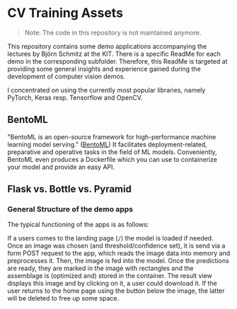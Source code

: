 # CV Training Assets

>Note: The code in this repository is not maintained anymore.

This repository contains some demo applications accompanying the lectures by Björn Schmitz at the KIT.
There is a specific ReadMe for each demo in the corresponding subfolder.
Therefore, this ReadMe is targeted at providing some general insights and experience gained during the development of computer vision demos.

I concentrated on using the currently most popular libraries, namely PyTorch, Keras resp. Tensorflow and OpenCV.

## BentoML

"BentoML is an open-source framework for high-performance machine learning model serving." ([BentoML](https://docs.bentoml.org/en/latest/))
It facilitates deployment-related, preparative and operative tasks in the field of ML models.
Conveniently, BentoML even produces a Dockerfile which you can use to containerize your model and provide an easy API.

## Flask vs. Bottle vs. Pyramid

### General Structure of the demo apps

The typical functioning of the apps is as follows:

If a users comes to the landing page (`/`) the model is loaded if needed.
Once an image was chosen (and threshold/confidence set), it is send via a form POST request to the app, which reads the image data into memory and preprocesses it.
Then, the image is fed into the model.
Once the predictions are ready, they are marked in the image with rectangles and the assemblage is (optimized and) stored in the container.
The result view displays this image and by clicking on it, a user could download it.
If the user returns to the home page using the button below the image, the latter will be deleted to free up some space.
